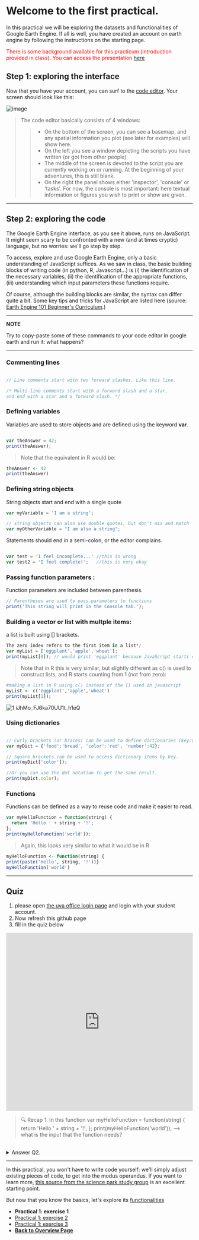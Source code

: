 # Welcome to the first practical. 

In this practical we will be exploring the datasets and functionalities of Google Earth Engine. If all is well, you have created an account on earth engine by following the instructions on the starting page.

<span style="color:red">There is some background available for this practicum (introduction provided in class). You can access the presentation [here](https://raw.githubusercontent.com/liesjacobs/World-Food-and-Ecosystems/gh-pages/practical1/WFE_pract1_light.pdf)</span> 


## Step 1: exploring the interface

Now that you have your account, you can surf to the [code editor](https://code.earthengine.google.com/).
Your screen should look like this:

![image](https://user-images.githubusercontent.com/89069805/129699267-c9c03178-f0b5-41be-83d9-96596d36e61c.png)

>The code editor basically consists of 4 windows: 
>> - On the bottom of the screen, you can see a basemap, and any spatial information you plot (see later for examples) will show here. 
>> - On the left you see a window depicting the scripts you have written (or got from other people)
>> - The middle of the screen is devoted to the script you are currently working on or running. At the beginning of your adventures, this is still blank. 
>> - On the right the panel shows either 'inspector', 'console' or 'tasks'. For now, the console is most important: here textual information or figures you wish to print or show are given. 

***

## Step 2: exploring the code
The Google Earth Engine interface, as you see it above, runs on JavaScript. It might seem scary to be confronted with a new (and at times cryptic) language, but no worries: we'll go step by step. 

To access, explore and use Google Earth Engine, only a basic understanding of JavaScript suffices. As we saw in class, the basic building blocks of writing code (in python, R, Javascript...) is (i) the identification of the necessary variables, (ii) the identification of the appropriate functions, (iii) understanding which input parameters these functions require. 

Of course, although the building blocks are similar, the syntax can differ quite a bit. Some key tips and tricks for JavaScript are listed here (source: <a href="https://docs.google.com/document/d/1ZxRKMie8dfTvBmUNOO0TFMkd7ELGWf3WjX0JvESZdOE/edit" target="_blank">Earth Engine 101 Beginner's Curriculum</a>.)

---
**NOTE**

Try to copy-paste some of these commands to your code editor in google earth and run it: what happens?

---

### Commenting lines

```javascript

// Line comments start with two forward slashes. Like this line.

/* Multi-line comments start with a forward slash and a star,
and end with a star and a forward slash. */
```


### Defining variables

Variables are used to store objects and are defined using the keyword **var**.
```javascript

var theAnswer = 42;
print(theAnswer);
```

>Note that the equivalent in R would be: 

```r
theAnswer <- 42
print(theAnswer)

```


### Defining string objects

String objects start and end with a single quote

```javascript
var myVariable = 'I am a string';

// string objects can also use double quotes, but don't mix and match
var myOtherVariable = "I am also a string";
```

Statements should end in a semi-colon, or the editor complains.


```javascript

var test = 'I feel incomplete...' //this is wrong
var test2 = 'I feel complete!';   //this is very okay
```


### Passing function parameters : 

Function parameters are included between parenthesis. 

```javascript
// Parentheses are used to pass parameters to functions
print('This string will print in the Console tab.');
```


### Building a vector or list with multple items: 

a list is built using [] brackets. 

```javascript
The zero index refers to the first item in a list*/
var myList = ['eggplant','apple','wheat'];
print(myList[0]); // would print 'eggplant' because JavaScript starts counting from 0 (and not from 1, like R)
```


>Note that in R this is very similar, but slightly different as c() is used to construct lists, and R starts counting from 1 (not from zero): 

```r
#making a list in R using c() instead of the [] used in javascript
myList <- c('eggplant','apple','wheat')
print(myList[1]);
```

![1 iJhMo_FJ6ka70UU1t_h1eQ](https://user-images.githubusercontent.com/89069805/131823648-e8b56e95-6d58-426d-b5c0-3cf7c786eb1d.png)


### Using dictionaries
```javascript

// Curly brackets (or braces) can be used to define dictionaries (key:value pairs).
var myDict = {'food':'bread', 'color':'red', 'number':42};

// Square brackets can be used to access dictionary items by key.
print(myDict['color']);

//Or you can use the dot notation to get the same result.
print(myDict.color);
```


### Functions

Functions can be defined as a way to reuse code and make it easier to read.


```javascript
var myHelloFunction = function(string) {
  return 'Hello ' + string + '!';
};
print(myHelloFunction('world'));

```

>Again, this looks very similar to what it would be in R

```r
myHelloFunction <- function(string) {
print(paste('Hello', string, '!'))}
myHelloFunction('world')
```


***

## Quiz

1. please open <a href="http://portal.office.com" target="_blank">the uva office login page</a> and login with your student account. 
2. Now refresh this github page
3. fill in the quiz below



<iframe width="640px" height= "480px" src= "https://forms.office.com/Pages/ResponsePage.aspx?id=zcrxoIxhA0S5RXb7PWh05Vl3_L7XnVBBlpWSqA8whj9UNFFWT0NHTEhFUU8wTkgwUFoxOUFUR1dDVS4u&embed=true" frameborder= "0" marginwidth= "0" marginheight= "0" style= "border: none; max-width:100%; max-height:100vh" allowfullscreen webkitallowfullscreen mozallowfullscreen msallowfullscreen> </iframe>




> 🔍 Recap 1. In this function
var myHelloFunction = function(string) {
  return 'Hello ' + string + '!';
};
print(myHelloFunction('world'));
--> what is the input that the function needs?

<br />
<details>
<summary>Answer Q2.</summary>
Depending on your LP problem, numerous types of variables can be of interest. In the case of this forest preservation task some examples can be: The number of trees in a grid cell (quantity), the number of endangered species present (quality), the (geo)diversity in the abiotic environment, the cost of protecting the 1km<sup>2</sup>, the distance to disturbances such as roads, the nutrient & water availability etc.
</details>


***

In this practical, you won't have to write code yourself: we'll simply adjust existing pieces of code, to get into the modus operandus. If you want to learn more, [this source from the science park study group](https://scienceparkstudygroup.github.io/Intro-Google-Earth-Engine-lesson/) is an excellent starting point. 


But now that you know the basics, let's explore its [functionalities](https://liesjacobs.github.io/World-Food-and-Ecosystems/practical1/exploring.html)





<nav>
  <ul>
    <li><strong>Practical 1: exercise 1</strong></li>
    <li><a href="https://liesjacobs.github.io/World-Food-and-Ecosystems/practical1/exploring.html">Practical 1: exercise 2</a></li>
    <li><a href="https://liesjacobs.github.io/World-Food-and-Ecosystems/practical1/understandinggradients.html">Practical 1: exercise 3</a></li>
    <li><a href="https://liesjacobs.github.io/World-Food-and-Ecosystems/"><b>Back to Overview Page</b></a></li>
  </ul>
</nav>

